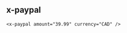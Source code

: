 ## x-paypal

```
<x-paypal amount="39.99" currency="CAD" />
```
> <x-paypal amount="39.99" currency="CAD" />